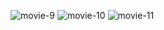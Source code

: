 
![movie-9](https://user-images.githubusercontent.com/98634205/177035669-e61c9773-334f-4b07-8a69-6611f3d09a8c.jpg)
![movie-10](https://user-images.githubusercontent.com/98634205/177035685-081c74f2-57af-4a07-a3b1-02be1d08a197.jpg)
![movie-11](https://user-images.githubusercontent.com/98634205/177035767-b984dd80-dff7-4d2b-9404-66777fb48c64.jpg)
